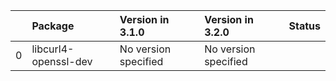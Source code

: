 <!-- markdown-link-check-disable -->

|    | Package              | Version in 3.1.0     | Version in 3.2.0     | Status   |
|---:|:---------------------|:---------------------|:---------------------|:---------|
|  0 | libcurl4-openssl-dev | No version specified | No version specified |          |